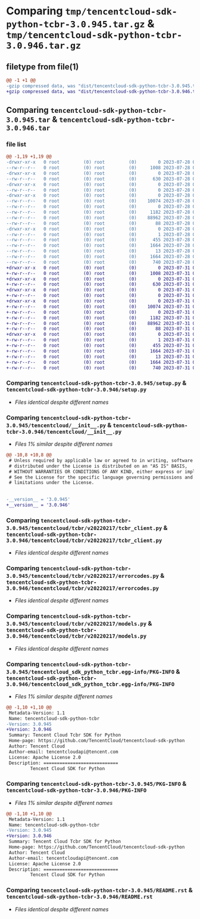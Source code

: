 # Comparing `tmp/tencentcloud-sdk-python-tcbr-3.0.945.tar.gz` & `tmp/tencentcloud-sdk-python-tcbr-3.0.946.tar.gz`

## filetype from file(1)

```diff
@@ -1 +1 @@
-gzip compressed data, was "dist/tencentcloud-sdk-python-tcbr-3.0.945.tar", last modified: Fri Jul 28 00:36:05 2023, max compression
+gzip compressed data, was "dist/tencentcloud-sdk-python-tcbr-3.0.946.tar", last modified: Mon Jul 31 00:36:26 2023, max compression
```

## Comparing `tencentcloud-sdk-python-tcbr-3.0.945.tar` & `tencentcloud-sdk-python-tcbr-3.0.946.tar`

### file list

```diff
@@ -1,19 +1,19 @@
-drwxr-xr-x   0 root         (0) root         (0)        0 2023-07-28 00:36:05.000000 tencentcloud-sdk-python-tcbr-3.0.945/
--rw-r--r--   0 root         (0) root         (0)     1008 2023-07-28 00:36:05.000000 tencentcloud-sdk-python-tcbr-3.0.945/setup.py
-drwxr-xr-x   0 root         (0) root         (0)        0 2023-07-28 00:36:05.000000 tencentcloud-sdk-python-tcbr-3.0.945/tencentcloud/
--rw-r--r--   0 root         (0) root         (0)      630 2023-07-28 00:36:05.000000 tencentcloud-sdk-python-tcbr-3.0.945/tencentcloud/__init__.py
-drwxr-xr-x   0 root         (0) root         (0)        0 2023-07-28 00:36:05.000000 tencentcloud-sdk-python-tcbr-3.0.945/tencentcloud/tcbr/
--rw-r--r--   0 root         (0) root         (0)        0 2023-07-28 00:36:05.000000 tencentcloud-sdk-python-tcbr-3.0.945/tencentcloud/tcbr/__init__.py
-drwxr-xr-x   0 root         (0) root         (0)        0 2023-07-28 00:36:05.000000 tencentcloud-sdk-python-tcbr-3.0.945/tencentcloud/tcbr/v20220217/
--rw-r--r--   0 root         (0) root         (0)    10074 2023-07-28 00:36:05.000000 tencentcloud-sdk-python-tcbr-3.0.945/tencentcloud/tcbr/v20220217/tcbr_client.py
--rw-r--r--   0 root         (0) root         (0)        0 2023-07-28 00:36:05.000000 tencentcloud-sdk-python-tcbr-3.0.945/tencentcloud/tcbr/v20220217/__init__.py
--rw-r--r--   0 root         (0) root         (0)     1182 2023-07-28 00:36:05.000000 tencentcloud-sdk-python-tcbr-3.0.945/tencentcloud/tcbr/v20220217/errorcodes.py
--rw-r--r--   0 root         (0) root         (0)    88962 2023-07-28 00:36:05.000000 tencentcloud-sdk-python-tcbr-3.0.945/tencentcloud/tcbr/v20220217/models.py
--rw-r--r--   0 root         (0) root         (0)       88 2023-07-28 00:36:05.000000 tencentcloud-sdk-python-tcbr-3.0.945/setup.cfg
-drwxr-xr-x   0 root         (0) root         (0)        0 2023-07-28 00:36:05.000000 tencentcloud-sdk-python-tcbr-3.0.945/tencentcloud_sdk_python_tcbr.egg-info/
--rw-r--r--   0 root         (0) root         (0)        1 2023-07-28 00:36:05.000000 tencentcloud-sdk-python-tcbr-3.0.945/tencentcloud_sdk_python_tcbr.egg-info/dependency_links.txt
--rw-r--r--   0 root         (0) root         (0)      455 2023-07-28 00:36:05.000000 tencentcloud-sdk-python-tcbr-3.0.945/tencentcloud_sdk_python_tcbr.egg-info/SOURCES.txt
--rw-r--r--   0 root         (0) root         (0)     1664 2023-07-28 00:36:05.000000 tencentcloud-sdk-python-tcbr-3.0.945/tencentcloud_sdk_python_tcbr.egg-info/PKG-INFO
--rw-r--r--   0 root         (0) root         (0)       13 2023-07-28 00:36:05.000000 tencentcloud-sdk-python-tcbr-3.0.945/tencentcloud_sdk_python_tcbr.egg-info/top_level.txt
--rw-r--r--   0 root         (0) root         (0)     1664 2023-07-28 00:36:05.000000 tencentcloud-sdk-python-tcbr-3.0.945/PKG-INFO
--rw-r--r--   0 root         (0) root         (0)      740 2023-07-28 00:36:05.000000 tencentcloud-sdk-python-tcbr-3.0.945/README.rst
+drwxr-xr-x   0 root         (0) root         (0)        0 2023-07-31 00:36:26.000000 tencentcloud-sdk-python-tcbr-3.0.946/
+-rw-r--r--   0 root         (0) root         (0)     1008 2023-07-31 00:36:26.000000 tencentcloud-sdk-python-tcbr-3.0.946/setup.py
+drwxr-xr-x   0 root         (0) root         (0)        0 2023-07-31 00:36:26.000000 tencentcloud-sdk-python-tcbr-3.0.946/tencentcloud/
+-rw-r--r--   0 root         (0) root         (0)      630 2023-07-31 00:36:26.000000 tencentcloud-sdk-python-tcbr-3.0.946/tencentcloud/__init__.py
+drwxr-xr-x   0 root         (0) root         (0)        0 2023-07-31 00:36:26.000000 tencentcloud-sdk-python-tcbr-3.0.946/tencentcloud/tcbr/
+-rw-r--r--   0 root         (0) root         (0)        0 2023-07-31 00:36:26.000000 tencentcloud-sdk-python-tcbr-3.0.946/tencentcloud/tcbr/__init__.py
+drwxr-xr-x   0 root         (0) root         (0)        0 2023-07-31 00:36:26.000000 tencentcloud-sdk-python-tcbr-3.0.946/tencentcloud/tcbr/v20220217/
+-rw-r--r--   0 root         (0) root         (0)    10074 2023-07-31 00:36:26.000000 tencentcloud-sdk-python-tcbr-3.0.946/tencentcloud/tcbr/v20220217/tcbr_client.py
+-rw-r--r--   0 root         (0) root         (0)        0 2023-07-31 00:36:26.000000 tencentcloud-sdk-python-tcbr-3.0.946/tencentcloud/tcbr/v20220217/__init__.py
+-rw-r--r--   0 root         (0) root         (0)     1182 2023-07-31 00:36:26.000000 tencentcloud-sdk-python-tcbr-3.0.946/tencentcloud/tcbr/v20220217/errorcodes.py
+-rw-r--r--   0 root         (0) root         (0)    88962 2023-07-31 00:36:26.000000 tencentcloud-sdk-python-tcbr-3.0.946/tencentcloud/tcbr/v20220217/models.py
+-rw-r--r--   0 root         (0) root         (0)       88 2023-07-31 00:36:26.000000 tencentcloud-sdk-python-tcbr-3.0.946/setup.cfg
+drwxr-xr-x   0 root         (0) root         (0)        0 2023-07-31 00:36:26.000000 tencentcloud-sdk-python-tcbr-3.0.946/tencentcloud_sdk_python_tcbr.egg-info/
+-rw-r--r--   0 root         (0) root         (0)        1 2023-07-31 00:36:26.000000 tencentcloud-sdk-python-tcbr-3.0.946/tencentcloud_sdk_python_tcbr.egg-info/dependency_links.txt
+-rw-r--r--   0 root         (0) root         (0)      455 2023-07-31 00:36:26.000000 tencentcloud-sdk-python-tcbr-3.0.946/tencentcloud_sdk_python_tcbr.egg-info/SOURCES.txt
+-rw-r--r--   0 root         (0) root         (0)     1664 2023-07-31 00:36:26.000000 tencentcloud-sdk-python-tcbr-3.0.946/tencentcloud_sdk_python_tcbr.egg-info/PKG-INFO
+-rw-r--r--   0 root         (0) root         (0)       13 2023-07-31 00:36:26.000000 tencentcloud-sdk-python-tcbr-3.0.946/tencentcloud_sdk_python_tcbr.egg-info/top_level.txt
+-rw-r--r--   0 root         (0) root         (0)     1664 2023-07-31 00:36:26.000000 tencentcloud-sdk-python-tcbr-3.0.946/PKG-INFO
+-rw-r--r--   0 root         (0) root         (0)      740 2023-07-31 00:36:26.000000 tencentcloud-sdk-python-tcbr-3.0.946/README.rst
```

### Comparing `tencentcloud-sdk-python-tcbr-3.0.945/setup.py` & `tencentcloud-sdk-python-tcbr-3.0.946/setup.py`

 * *Files identical despite different names*

### Comparing `tencentcloud-sdk-python-tcbr-3.0.945/tencentcloud/__init__.py` & `tencentcloud-sdk-python-tcbr-3.0.946/tencentcloud/__init__.py`

 * *Files 1% similar despite different names*

```diff
@@ -10,8 +10,8 @@
 # Unless required by applicable law or agreed to in writing, software
 # distributed under the License is distributed on an "AS IS" BASIS,
 # WITHOUT WARRANTIES OR CONDITIONS OF ANY KIND, either express or implied.
 # See the License for the specific language governing permissions and
 # limitations under the License.
 
 
-__version__ = '3.0.945'
+__version__ = '3.0.946'
```

### Comparing `tencentcloud-sdk-python-tcbr-3.0.945/tencentcloud/tcbr/v20220217/tcbr_client.py` & `tencentcloud-sdk-python-tcbr-3.0.946/tencentcloud/tcbr/v20220217/tcbr_client.py`

 * *Files identical despite different names*

### Comparing `tencentcloud-sdk-python-tcbr-3.0.945/tencentcloud/tcbr/v20220217/errorcodes.py` & `tencentcloud-sdk-python-tcbr-3.0.946/tencentcloud/tcbr/v20220217/errorcodes.py`

 * *Files identical despite different names*

### Comparing `tencentcloud-sdk-python-tcbr-3.0.945/tencentcloud/tcbr/v20220217/models.py` & `tencentcloud-sdk-python-tcbr-3.0.946/tencentcloud/tcbr/v20220217/models.py`

 * *Files identical despite different names*

### Comparing `tencentcloud-sdk-python-tcbr-3.0.945/tencentcloud_sdk_python_tcbr.egg-info/PKG-INFO` & `tencentcloud-sdk-python-tcbr-3.0.946/tencentcloud_sdk_python_tcbr.egg-info/PKG-INFO`

 * *Files 1% similar despite different names*

```diff
@@ -1,10 +1,10 @@
 Metadata-Version: 1.1
 Name: tencentcloud-sdk-python-tcbr
-Version: 3.0.945
+Version: 3.0.946
 Summary: Tencent Cloud Tcbr SDK for Python
 Home-page: https://github.com/TencentCloud/tencentcloud-sdk-python
 Author: Tencent Cloud
 Author-email: tencentcloudapi@tencent.com
 License: Apache License 2.0
 Description: ============================
         Tencent Cloud SDK for Python
```

### Comparing `tencentcloud-sdk-python-tcbr-3.0.945/PKG-INFO` & `tencentcloud-sdk-python-tcbr-3.0.946/PKG-INFO`

 * *Files 1% similar despite different names*

```diff
@@ -1,10 +1,10 @@
 Metadata-Version: 1.1
 Name: tencentcloud-sdk-python-tcbr
-Version: 3.0.945
+Version: 3.0.946
 Summary: Tencent Cloud Tcbr SDK for Python
 Home-page: https://github.com/TencentCloud/tencentcloud-sdk-python
 Author: Tencent Cloud
 Author-email: tencentcloudapi@tencent.com
 License: Apache License 2.0
 Description: ============================
         Tencent Cloud SDK for Python
```

### Comparing `tencentcloud-sdk-python-tcbr-3.0.945/README.rst` & `tencentcloud-sdk-python-tcbr-3.0.946/README.rst`

 * *Files identical despite different names*

